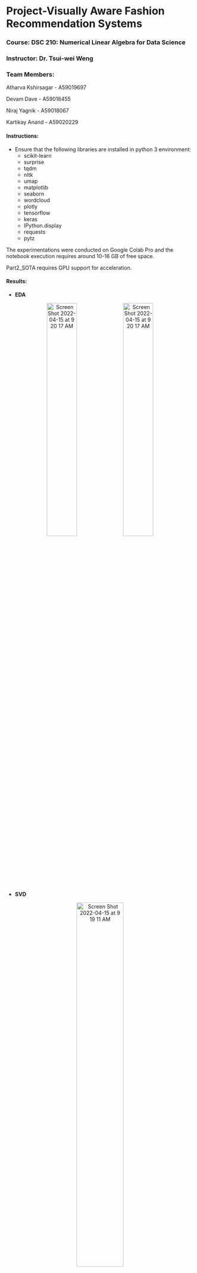 # Project-Visually Aware Fashion Recommendation Systems
### Course: DSC 210: Numerical Linear Algebra for Data Science

### Instructor: Dr. Tsui-wei Weng

### Team Members:
Atharva Kshirsagar - A59019697

Devam Dave - A59018455

Niraj Yagnik - A59018067

Kartikay Anand - A59020229


#### Instructions:
* Ensure that the following libraries are installed in python 3 environment:
  - scikit-learn
  - surprise
  - tqdm
  - nltk
  - umap
  - matplotlib
  - seaborn
  - wordcloud
  - plotly
  - tensorflow
  - keras
  - IPython.display
  - requests
  - pytz
  
The experimentations were conducted on Google Colab Pro and the notebook execution requires around 10-16 GB of free space.

Part2_SOTA requires GPU support  for acceleration.


#### Results:
* **EDA**
<p align="center">
<img width="40%" alt="Screen Shot 2022-04-15 at 9 20 17 AM" src="https://user-images.githubusercontent.com/34372501/206057354-cff176f2-c007-4cca-850d-888b4bceb331.png">
<img width="40%" alt="Screen Shot 2022-04-15 at 9 20 17 AM" src="https://user-images.githubusercontent.com/34372501/206057443-a617759e-cabf-4c9c-8a7a-2a14115e02a2.png">


* **SVD**



<p align="center">
<img width="50%" alt="Screen Shot 2022-04-15 at 9 19 11 AM" src="https://user-images.githubusercontent.com/34372501/206057489-a6a71d1b-4ff2-4f61-b0e5-8eacf024f92e.png">
 <img width="50%" alt="Screen Shot 2022-04-15 at 9 20 03 AM" src="https://user-images.githubusercontent.com/34372501/206057616-d82f5b3e-d8a1-4fa6-8ad2-5a25865a5786.png">
 <img width="50%" src="https://user-images.githubusercontent.com/34372501/206707655-0c18f138-437a-499a-ad5a-f63ea7f3b8dc.png">

  

* **SVD vs SOTA**
 <p align="center">
 <img width="50%" alt="Screen Shot 2022-04-15 at 9 19 35 AM" src="https://user-images.githubusercontent.com/34372501/206057894-26bbd584-f995-4636-8c29-44dbe45f0744.png">


